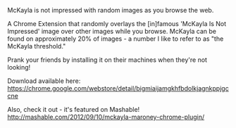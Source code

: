 McKayla is not impressed with random images as you browse the web.

A Chrome Extension that randomly overlays the [in]famous 'McKayla Is Not Impressed' image over other images while you browse.
McKayla can be found on approximately 20% of images - a number I like to refer to as "the McKayla threshold."

Prank your friends by installing it on their machines when they're not looking!

Download available here:
https://chrome.google.com/webstore/detail/bigmiaijamgkhfbdolkjagnkppjgccne

Also, check it out - it's featured on Mashable!
http://mashable.com/2012/09/10/mckayla-maroney-chrome-plugin/